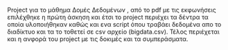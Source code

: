 Project για το μάθημα Δομές Δεδομένων , από το pdf με τις εκφωνήσεις επιλέχθηκε η πρώτη άσκηση και έτσι το project περιέχει τα δέντρα τα οποία υλοποιήθηκαν καθώς και ενα script όπου τραβάει δεδομένα απο το διαδίκτυο και τα το τοθετεί σε csv αρχείο (bigdata.csv). Τέλος περιέχεται και η ανφορά του project με τις δοκιμές και τα συμπεράσματα.
